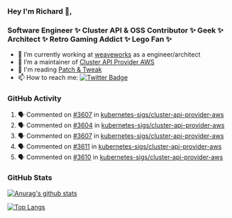 ### Hey I'm Richard 👋, 

<h3 align="left">Software Engineer ✨ Cluster API & OSS Contributor ✨ Geek ✨ Architect ✨ Retro Gaming Addict ✨ Lego Fan ✨</h3>

- 🔭 I’m currently working at [weaveworks](https://github.com/weaveworks) as a engineer/architect
- 👯 I’m a maintainer of [Cluster API Provider AWS](https://github.com/kubernetes-sigs/cluster-api-provider-aws)
- 💬 I'm reading [Patch & Tweak](https://bjooks.com/products/patch-tweak-exploring-modular-synthesis)
- 📫 How to reach me: [![Twitter Badge](https://img.shields.io/badge/-@fruit_case-00acee?style=flat&logo=Twitter&logoColor=white)](https://twitter.com/intent/follow?screen_name=fruit_case "Follow on Twitter")

### GitHub Activity 

<!--START_SECTION:activity-->
1. 🗣 Commented on [#3607](https://github.com/kubernetes-sigs/cluster-api-provider-aws/issues/3607) in [kubernetes-sigs/cluster-api-provider-aws](https://github.com/kubernetes-sigs/cluster-api-provider-aws)
2. 🗣 Commented on [#3604](https://github.com/kubernetes-sigs/cluster-api-provider-aws/issues/3604) in [kubernetes-sigs/cluster-api-provider-aws](https://github.com/kubernetes-sigs/cluster-api-provider-aws)
3. 🗣 Commented on [#3607](https://github.com/kubernetes-sigs/cluster-api-provider-aws/issues/3607) in [kubernetes-sigs/cluster-api-provider-aws](https://github.com/kubernetes-sigs/cluster-api-provider-aws)
4. 🗣 Commented on [#3611](https://github.com/kubernetes-sigs/cluster-api-provider-aws/issues/3611) in [kubernetes-sigs/cluster-api-provider-aws](https://github.com/kubernetes-sigs/cluster-api-provider-aws)
5. 🗣 Commented on [#3610](https://github.com/kubernetes-sigs/cluster-api-provider-aws/issues/3610) in [kubernetes-sigs/cluster-api-provider-aws](https://github.com/kubernetes-sigs/cluster-api-provider-aws)
<!--END_SECTION:activity-->

### GitHub Stats

[![Anurag's github stats](https://github-readme-stats.vercel.app/api?username=richardcase&count_private=true&show_icons=true)](https://github.com/anuraghazra/github-readme-stats)

[![Top Langs](https://github-readme-stats.vercel.app/api/top-langs/?username=richardcase&hide=html&layout=compact)](https://github.com/anuraghazra/github-readme-stats)
